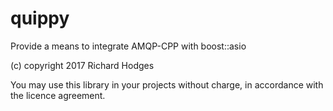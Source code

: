 # quippy
Provide a means to integrate AMQP-CPP with boost::asio

(c) copyright 2017 Richard Hodges

You may use this library in your projects without charge, in accordance with the licence agreement.
